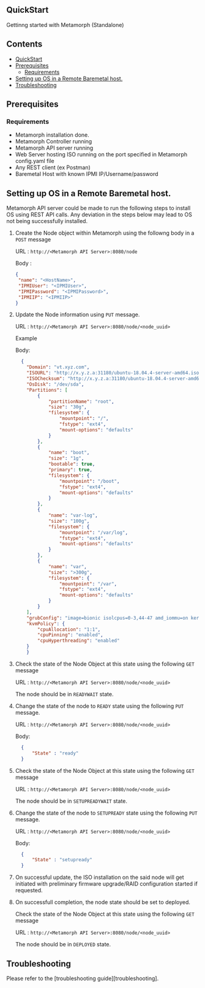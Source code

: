 ## QuickStart

Gettinng started with Metamorph (Standalone) <!-- omit in toc -->

## Contents <!-- omit in toc -->

<!-- Below is generated using VSCode yzhang.markdown-all-in-one >
- [QuickStart](#quickstart)
- [Prerequisites](#prerequisites)
  - [Requirements](#requirements)
- [Setting up OS in a Remote Baremetal host.](#setting-up-os-in-a-remote-baremetal-host)
- [Troubleshooting](#troubleshooting)
<!-- TOC depthFrom:2 -->

- [QuickStart](#quickstart)
- [Prerequisites](#prerequisites)
  - [Requirements](#requirements)
- [Setting up OS in a Remote Baremetal host.](#setting-up-os-in-a-remote-baremetal-host)
- [Troubleshooting](#troubleshooting)

<!-- /TOC -->

## Prerequisites

### Requirements
- Metamorph installation done.
- Metamorph Controller running
- Metamorph API server running
- Web Server hosting ISO running on the port specified in Metamorph config.yaml file
- Any REST client (ex Postman)
- Baremetal Host with known IPMI IP/Username/password

## Setting up OS in a Remote Baremetal host. 


Metamorph API server could be made to run the following steps  to install OS using REST API calls.
Any deviation in the steps below may lead to OS not being successfully installed.

  1. Create the Node object within Metamorph using the followng body in a `POST` message

      URL : `http://<Metamorph API Server>:8080/node`

      Body :

      ```json
     {
       "name": "<HostName>",
       "IPMIUser": "<IPMIUser>",
       "IPMIPassword": "<IPMIPassword>",
       "IPMIIP": "<IPMIIP>"
     }
      ```

  2. Update the Node information using `PUT` message.

      URL : `http://<Metamorph API Server>:8080/node/<node_uuid>`

      Example 
  
      Body:

      ```json
        {
          "Domain": "vt.xyz.com",
          "ISOURL": "http://x.y.z.a:31180/ubuntu-18.04.4-server-amd64.iso",
          "ISOChecksum": "http://x.y.z.a:31180/ubuntu-18.04.4-server-amd64.iso.md5sum",
          "OsDisk": "/dev/sda",
          "Partitions": [
              {
                  "partitionName": "root",
                  "size": "30g",
                  "filesystem": {
                      "mountpoint": "/",
                      "fstype": "ext4",
                      "mount-options": "defaults"
                  }
              },
              {
                  "name": "boot",
                  "size": "1g",
                  "bootable": true,
                  "primary": true,
                  "filesystem": {
                      "mountpoint": "/boot",
                      "fstype": "ext4",
                      "mount-options": "defaults"
                  }
              },
              {
                  "name": "var-log",
                  "size": "100g",
                  "filesystem": {
                      "mountpoint": "/var/log",
                      "fstype": "ext4",
                      "mount-options": "defaults"
                  }
              },
              {
                  "name": "var",
                  "size": ">300g",
                  "filesystem": {
                      "mountpoint": "/var",
                      "fstype": "ext4",
                      "mount-options": "defaults"
                  }
              }
          ],
          "grubConfig": "image=bionic isolcpus=0-3,44-47 amd_iommu=on kernel_package=linux-image-5.0.0-23-generic kernel=hwe-18.04 hugepagesz=1G hugepages=160 intel_iommu=on console=ttyS1,115200n8 transparent_hugepage=never",
          "kvmPolicy": {
              "cpuAllocation": "1:1",
              "cpuPinning": "enabled",
              "cpuHyperthreading": "enabled"
          }
          }
      ``` 

  3. Check the state of the Node Object at this state using the following `GET` message

      URL : `http://<Metamorph API Server>:8080/node/<node_uuid>`

     The node should be in `READYWAIT` state.

  4.  Change the state of  the node to `READY` state using the following `PUT` message.

      URL : `http://<Metamorph API Server>:8080/node/<node_uuid>`
      
      Body:
      ```json
        {
	        "State" : "ready"
        }
      ```

  5. Check the state of the Node Object at this state using the following `GET` message

      URL : `http://<Metamorph API Server>:8080/node/<node_uuid>`

      The node should be in `SETUPREADYWAIT` state.

  6.  Change the state of  the node to `SETUPREADY` state using the following `PUT` message.

      URL : `http://<Metamorph API Server>:8080/node/<node_uuid>`
      
      Body:
      ```json
        {
	        "State" : "setupready"
        }
      ```

  7. On successful update, the ISO installation on the said node will get initiated with preliminary firmware upgrade/RAID configuration started if requested. 


  8. On successfull completion, the node state should be set to deployed. 
 
      Check the state of the Node Object at this state using the following `GET` message

      URL : `http://<Metamorph API Server>:8080/node/<node_uuid>`

      The node should be in `DEPLOYED` state.


## Troubleshooting

Please refer to the [troubleshooting guide][troubleshooting].
